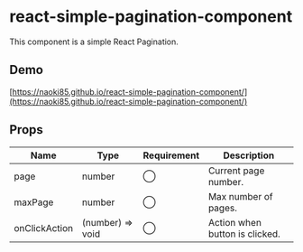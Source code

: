 # react-simple-pagination-component
This component is a simple React Pagination.  

## Demo
[https://naoki85.github.io/react-simple-pagination-component/](https://naoki85.github.io/react-simple-pagination-component/)

## Props

| Name | Type | Requirement | Description |
----|---- |---- |---- 
| page | number | ◯ | Current page number.
| maxPage | number | ◯ | Max number of pages.
| onClickAction | (number) => void | ◯ | Action when button is clicked.
